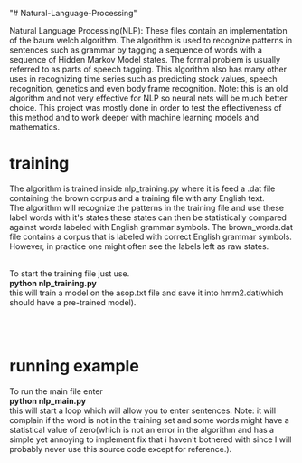 "# Natural-Language-Processing" 


Natural Language Processing(NLP):
These files contain an implementation of the baum welch algorithm. The algorithm is used to recognize patterns in sentences such as
grammar by tagging a sequence of words with a sequence of Hidden Markov Model states. The formal problem is usually referred to as parts of speech tagging. This algorithm also has many other uses in recognizing time series such as predicting stock values, speech recognition, genetics and even body frame recognition. Note: this is an old algorithm and not very effective for NLP so neural nets will be much better choice. This project was mostly done in order to test the effectiveness of this method and to work deeper with machine learning models and mathematics.

# training
The algorithm is trained inside nlp_training.py where it is feed a .dat file containing the brown corpus and a training file with any English text. 
<br>
The algorithm will recognize the patterns in the training file and use these label words with it's states these states can then be statistically compared against words labeled with English grammar symbols. The brown_words.dat file contains a corpus that is  labeled with correct English grammar symbols. However, in practice one might often see the labels left as raw states.

<br>
To start the training file just use.<br>
<b>python nlp_training.py </b><br>
this will train a model on the asop.txt file and save it into hmm2.dat(which should have a pre-trained model).

<br><br>
# running example
To run the main file enter <br>
<b>python nlp_main.py</b><br>
this will start a loop which will allow you to enter sentences. Note: it will complain if the word is not in the training set and some words might have a statistical value of zero(which is not an error in the algorithm and has a simple yet annoying to implement fix that i haven't bothered with since I will probably never use this source code except for reference.).
